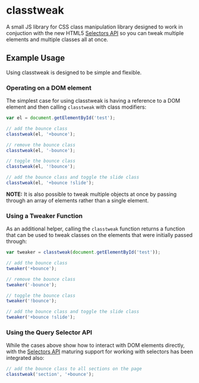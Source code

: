 # classtweak

A small JS library for CSS class manipulation library designed to work in conjuction with the new HTML5 [Selectors API](http://www.w3.org/TR/selectors-api/) so you can tweak multiple elements and multiple classes all at once.

## Example Usage

Using classtweak is designed to be simple and flexible.

### Operating on a DOM element

The simplest case for using classtweak is having a reference to a DOM element and then calling `classtweak` with class modifiers:

```js
var el = document.getElementById('test');

// add the bounce class
classtweak(el, '+bounce');

// remove the bounce class
classtweak(el, '-bounce');

// toggle the bounce class
classtweak(el, '!bounce');

// add the bounce class and toggle the slide class
classtweak(el, '+bounce !slide');
```

__NOTE:__ It is also possible to tweak multiple objects at once by passing through an array of elements rather than a single element.

### Using a Tweaker Function

As an additional helper, calling the `classtweak` function returns a function that can be used to tweak classes on the elements that were initially passed through:

```js
var tweaker = classtweak(document.getElementById('test'));

// add the bounce class
tweaker('+bounce');

// remove the bounce class
tweaker('-bounce');

// toggle the bounce class
tweaker('!bounce');

// add the bounce class and toggle the slide class
tweaker('+bounce !slide');
```

### Using the Query Selector API

While the cases above show how to interact with DOM elements directly, with the [Selectors API](http://www.w3.org/TR/selectors-api/) maturing support for working with selectors has been integrated also:

```js
// add the bounce class to all sections on the page
classtweak('section', '+bounce');
```

